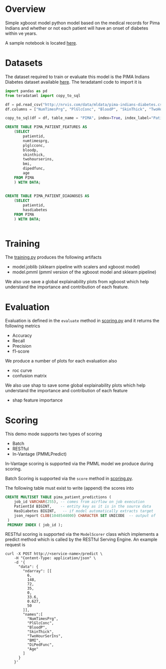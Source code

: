 # Overview
Simple xgboost model python model based on the medical records for Pima Indians and whether or not each patient will have an onset of diabetes within ve years.

A sample notebook is located [here](notebooks/Explore%20Diabetes.ipynb).

# Datasets
The dataset required to train or evaluate this model is the PIMA Indians Diabetes dataset available [here](http://nrvis.com/data/mldata/pima-indians-diabetes.csv). The teradataml code to import it is

```python
import pandas as pd
from teradataml import copy_to_sql

df = pd.read_csv("http://nrvis.com/data/mldata/pima-indians-diabetes.csv", header=None)
df.columns = ["NumTimesPrg", "PlGlcConc", "BloodP", "SkinThick", "TwoHourSerIns", "BMI", "DiPedFunc", "Age", "HasDiabetes"]

copy_to_sql(df = df, table_name = "PIMA", index=True, index_label="PatientId", if_exists="replace")
```

```sql
CREATE TABLE PIMA_PATIENT_FEATURES AS 
    (SELECT 
        patientid,
        numtimesprg, 
        plglcconc, 
        bloodp, 
        skinthick, 
        twohourserins, 
        bmi, 
        dipedfunc, 
        age 
    FROM PIMA 
    ) WITH DATA;
    
    
CREATE TABLE PIMA_PATIENT_DIAGNOSES AS 
    (SELECT 
        patientid,
        hasdiabetes
    FROM PIMA 
    ) WITH DATA;
    

```



# Training
The [training.py](model_modules/training.py) produces the following artifacts

- model.joblib     (sklearn pipeline with scalers and xgboost model)
- model.pmml       (pmml version of the xgboost model and sklearn pipeline)

We also use save a global explainability plots from xgboost which help understand the importance and contribution of each feature.


# Evaluation
Evaluation is defined in the `evaluate` method in [scoring.py](model_modules/scoring.py) and it returns the following metrics

- Accuracy
- Recall
- Precision
- f1-score

We produce a number of plots for each evaluation also

- roc curve
- confusion matrix

We also use shap to save some global explainability plots which help understand the importance and contribution of each feature

- shap feature importance


# Scoring 
This demo mode supports two types of scoring

 - Batch
 - RESTful
 - In-Vantage (PMMLPredict)

In-Vantage scoring is supported via the PMML model we produce during scoring.

Batch Scoring is supported via the `score` method in [scoring.py](model_modules/scoring.py).  

The following table must exist to write (append) the scores into

```sql
CREATE MULTISET TABLE pima_patient_predictions (
    job_id VARCHAR(255), -- comes from airflow on job execution
    PatientId BIGINT,    -- entity key as it is in the source data
    HasDiabetes BIGINT,   -- if model automatically extracts target 
    json_report CLOB(1048544000) CHARACTER SET UNICODE  -- output of 
 )
 PRIMARY INDEX ( job_id );
```


RESTful scoring is supported via the `ModelScorer` class which implements a predict method which is called by the RESTful Serving Engine. An example request is  

    curl -X POST http://<service-name>/predict \
        -H "Content-Type: application/json" \
        -d '{
          "data": {
            "ndarray": [[
              6,
              148,
              72,
              35,
              0,
              33.6,
              0.627,
              50
            ]],
            "names":[
              "NumTimesPrg",
              "PlGlcConc",
              "BloodP",
              "SkinThick",
              "TwoHourSerIns",
              "BMI",
              "DiPedFunc",
              "Age"
            ]
          }
        }' 
